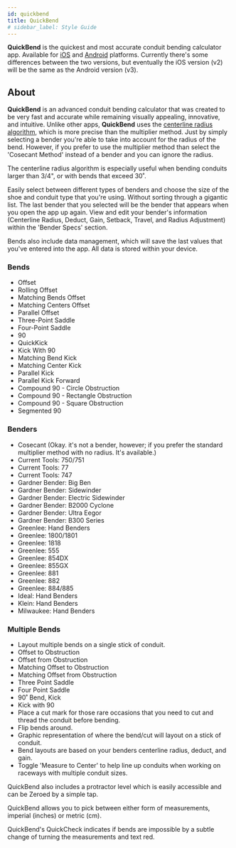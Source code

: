 ```yaml
---
id: quickbend
title: QuickBend
# sidebar_label: Style Guide
---
```


**QuickBend** is the quickest and most accurate conduit bending calculator app. Available for <a href="https://play.google.com/store/apps/details?id=hardman.bret.quickbend.pro">iOS</a> and <a href="https://apps.apple.com/app/id1010311475">Android</a> platforms. Currently there's some differences between the two versions, but eventually the iOS version (v2) will be the same as the Android version (v3).

## About

**QuickBend** is an advanced conduit bending calculator that was created to be very fast and accurate while remaining visually appealing, innovative, and intuitive. Unlike other apps, **QuickBend** uses the <a href="centerline-radius">centerline radius algorithm</a>, which is more precise than the multiplier method. Just by simply selecting a bender you're able to take into account for the radius of the bend. However, if you prefer to use the multiplier method than select the 'Cosecant Method' instead of a bender and you can ignore the radius.

The centerline radius algorithm is especially useful when bending conduits larger than 3/4", or with bends that exceed 30˚.

Easily select between different types of benders and choose the size of the shoe and conduit type that you're using. Without sorting through a gigantic list. The last bender that you selected will be the bender that appears when you open the app up again. View and edit your bender's information (Centerline Radius, Deduct, Gain, Setback, Travel, and Radius Adjustment) within the 'Bender Specs' section.

Bends also include data management, which will save the last values that you've entered into the app. All data is stored within your device.

### Bends

- Offset
- Rolling Offset
- Matching Bends Offset
- Matching Centers Offset
- Parallel Offset
- Three-Point Saddle
- Four-Point Saddle
- 90
- QuickKick
- Kick With 90
- Matching Bend Kick
- Matching Center Kick
- Parallel Kick
- Parallel Kick Forward
- Compound 90 - Circle Obstruction
- Compound 90 - Rectangle Obstruction
- Compound 90 - Square Obstruction
- Segmented 90

### Benders

- Cosecant (Okay. it's not a bender, however; if you prefer the standard multiplier method with no radius. It's available.)
- Current Tools: 750/751
- Current Tools: 77
- Current Tools: 747
- Gardner Bender: Big Ben
- Gardner Bender: Sidewinder
- Gardner Bender: Electric Sidewinder
- Gardner Bender: B2000 Cyclone
- Gardner Bender: Ultra Eegor
- Gardner Bender: B300 Series
- Greenlee: Hand Benders
- Greenlee: 1800/1801
- Greenlee: 1818
- Greenlee: 555
- Greenlee: 854DX
- Greenlee: 855GX
- Greenlee: 881
- Greenlee: 882
- Greenlee: 884/885
- Ideal: Hand Benders
- Klein: Hand Benders
- Milwaukee: Hand Benders

### Multiple Bends

- Layout multiple bends on a single stick of conduit.
- Offset to Obstruction
- Offset from Obstruction
- Matching Offset to Obstruction
- Matching Offset from Obstruction
- Three Point Saddle
- Four Point Saddle
- 90˚ Bend, Kick
- Kick with 90
- Place a cut mark for those rare occasions that you need to cut and thread the conduit before bending.
- Flip bends around.
- Graphic representation of where the bend/cut will layout on a stick of conduit.
- Bend layouts are based on your benders centerline radius, deduct, and gain.
- Toggle 'Measure to Center' to help line up conduits when working on raceways with multiple conduit sizes.

QuickBend also includes a protractor level which is easily accessible and can be Zeroed by a simple tap.

QuickBend allows you to pick between either form of measurements, imperial (inches) or metric (cm).

QuickBend's QuickCheck indicates if bends are impossible by a subtle change of turning the measurements and text red.